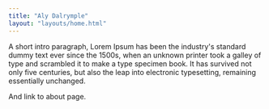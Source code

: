 ```yaml
---
title: "Aly Dalrymple"
layout: "layouts/home.html"
---
```


A short intro paragraph, Lorem Ipsum has been the industry's standard dummy text ever since the 1500s, when an unknown printer took a galley of type and scrambled it to make a type specimen book. It has survived not only five centuries, but also the leap into electronic typesetting, remaining essentially unchanged.

And link to about page.
